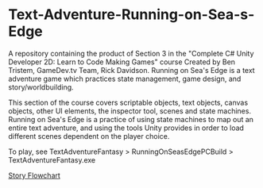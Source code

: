 # Text-Adventure-Running-on-Sea-s-Edge
A repository containing the product of Section 3 in the "Complete C# Unity Developer 2D: Learn to Code Making Games" course Created by Ben Tristem, GameDev.tv Team, Rick Davidson. Running on Sea's Edge is a text adventure game which practices state management, game design, and story/worldbuilding.


This section of the course covers scriptable objects, text objects, canvas objects, other UI elements, the inspector tool, scenes
and state machines. Running on Sea's Edge is a practice of using state machines to map out an entire text adventure, and using the
tools Unity provides in order to load different scenes dependent on the player choice.

To play, see TextAdventureFantasy > RunningOnSeasEdgePCBuild > TextAdventureFantasy.exe

[Story Flowchart ](./RunningonSeasEdgeFlow(1).pdf)
